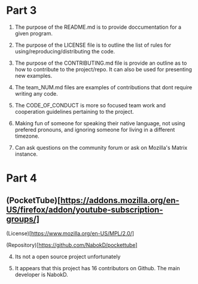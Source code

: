 #  Part 3
1. The purpose of the README.md is to provide doccumentation for a given program.

2. The purpose of the LICENSE file is to outline the list of rules for using/reproducing/distributing the code.

3. The purpose of the CONTRIBUTING.md file is provide an outline as to how to contribute to the project/repo. It can also be used for presenting new examples.

4. The team_NUM.md files are examples of contributions that dont require writing any code.

5. The CODE_OF_CONDUCT is more so focused team work and cooperation guidelines pertaining to the project. 

6. Making fun of someone for speaking their native language, not using prefered pronouns, and ignoring someone for living in a different timezone.

7. Can ask questions on the community forum or ask on Mozilla's Matrix instance.

# Part 4
## (PocketTube)[https://addons.mozilla.org/en-US/firefox/addon/youtube-subscription-groups/] 

(License)[https://www.mozilla.org/en-US/MPL/2.0/]

(Repository)[https://github.com/NabokD/pockettube]

4. Its not a open source project unfortunately

5. It appears that this project has 16 contributors on Github. The main developer is NabokD.